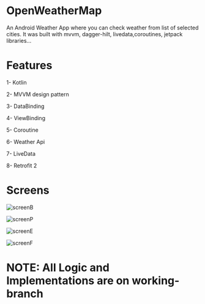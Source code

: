 # OpenWeatherMap


An Android Weather App where you can check weather from list of selected cities. It was built with mvvm, dagger-hilt, livedata,coroutines, jetpack libraries...

# Features

1- Kotlin

2- MVVM design pattern

3- DataBinding

4- ViewBinding

5- Coroutine

6- Weather Api

7- LiveData

8- Retrofit 2


# Screens


![screenB](https://user-images.githubusercontent.com/64640469/136877513-e451e56c-b7b9-4fd5-aeb2-935f10e6e7d2.png)

![screenP](https://user-images.githubusercontent.com/64640469/136877559-2772b7d2-8fa0-44ea-97be-e172396f1974.png)

![screenE](https://user-images.githubusercontent.com/64640469/136877524-f48742a0-8f54-418f-a6b9-15d746b0a21f.png)

![screenF](https://user-images.githubusercontent.com/64640469/136877529-0c75fc0e-b93e-4372-8a38-5aba5fbdf215.png)


# NOTE: All Logic and Implementations are on working-branch
